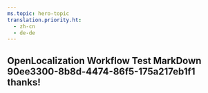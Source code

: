 ```yaml
---
ms.topic: hero-topic
translation.priority.ht: 
  - zh-cn
  - de-de
---
```

## OpenLocalization Workflow Test MarkDown 90ee3300-8b8d-4474-86f5-175a217eb1f1 thanks!
